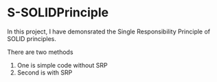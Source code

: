 # S-SOLIDPrinciple

In this project, I have demonsrated the Single Responsibility Principle of SOLID principles.

There are two methods
1. One is simple code without SRP
2. Second is with SRP 
